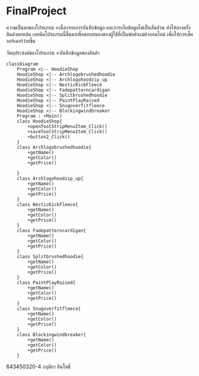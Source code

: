 # FinalProject

ความเป็นมาของโปรแกรม
=เนื่องจากการบันทึกข้อมูล และการเก็บข้อมูลไม่เป็นสัดส่วน ทำให้บางครั้งสินค้าตกหล่น เลยคิดโปรแกรมนี้ขึ้นมาเพื่อตอบสนองของผู้ใช้ที่เป็นพ่อค้าเเม่ค้าออนไลน์ เพื่อให้การเช็คออร์เดอร์ง่ายขึ้น


วัตถุประสงค์ของโปรแกรม
=บันทึกข้อมูลของสินค้า



```mermaid
classDiagram
    Program <|-- HoodieShop
    HoodieShop <|-- Archlogobrushedhoodie
    HoodieShop <|-- Archlogohoodzip_up
    HoodieShop <|-- NesticKickFleece
    HoodieShop <|-- Fadepatterncardigan
    HoodieShop <|-- Splitbrushedhoodie
    HoodieShop <|-- PaintPlayRaised
    HoodieShop <|-- Snugoverfitfleece
    HoodieShop <|-- Blockingwindbreaker
    Program : +Main()
    class HoodieShop{
        +openToolStripMenuItem_Click()
        +saveToolStripMenuItem_Click()
        +button2_Click()
    }
    class Archlogobrushedhoodie{
        +getName()
        +getColor()
        +getPrice()
        
    }
    class Archlogohoodzip_up{
        +getName()
        +getColor()
        +getPrice()
    }
    class NesticKickFleece{
        +getName()
        +getColor()
        +getPrice()    
    }
    class Fadepatterncardigan{
        +getName()
        +getColor()
        +getPrice()
    }
    class Splitbrushedhoodie{
        +getName()
        +getColor()
        +getPrice()
    }
    class PaintPlayRaised{
        +getName()
        +getColor()
        +getPrice()
    }
    class Snugoverfitfleece{
        +getName()
        +getColor()
        +getPrice()
    }
    class Blockingwindbreaker{
        +getName()
        +getColor()
        +getPrice()
    }
```


643450320-4 กฤติยา สินโพธิ์
